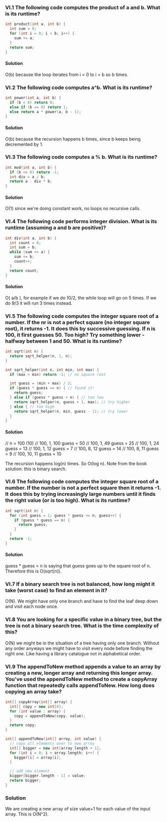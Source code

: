 ### VI.1 The following code computes the product of a and b. What is its runtime?

```c
int product(int a, int b) {
  int sum = 0;
  for (int i = 0; i < b; i++) {
    sum += a;
  }
  return sum;
}
```

#### Solution

O(b) because the loop iterates from i = 0 to i = b so b times.

### VI.2 The following code computes a^b. What is its runtime?

```c
int power(int a, int b) {
  if (b < 0) return 0;
  else if (b == 0) return 1;
  else return a * power(a, b - 1);
}
```

#### Solution

O(b) because the recursion happens b times, since b keeps being decremented by 1.

### VI.3 The following code computes a % b. What is its runtime?

```c
int mod(int a, int b) {
  if (b <= 0) return -1;
  int div = a / b;
  return a - div * b;
}
```

#### Solution

O(1) since we're doing constant work, no loops no recursive calls.

### VI.4 The following code performs integer division. What is its runtime (assuming a and b are positive)?

```c
int div(int a, int b) {
  int count = 0;
  int sum = b;
  while (sum <= a) {
    sum += b;
    count++;
  }
  return count;
}
```

#### Solution

O( a/b ), for example if we do 10/2, the while loop will go on 5 times.
If we do 9/3 it will run 3 times instead.

### VI.5 The following code computes the integer square root of a number. If the nr is not a perfect square (no integer square root), it returns -1. It does this by successive guessing. If n is 100, it first guesses 50. Too high? Try something lower - halfway between 1 and 50. What is its runtime?

```c
int sqrt(int n) {
  return sqrt_helper(n, 1, n);
}

int sqrt_helper(int n, int min, int max) {
  if (max < min) return -1; // no square root

  int guess = (min + max) / 2;
  if (guess * guess == n) { // found it!
    return guess;
  } else if (guess * guess < n) { // too low
    return sqrt_helper(n, guess + 1, max); // try higher
  } else { // too high
    return sqrt_helper(n, min, guess - 1); // try lower
  }
}
```

#### Solution

// n = 100 (10)
// 100, 1, 100 guess = 50
// 100, 1, 49 guess = 25
// 100, 1, 24 guess = 13
// 100, 1, 12 guess = 7
// 100, 8, 12 guess = 14
// 100, 8, 11 guess = 9
// 100, 10, 11 guess = 10

The recursion happens log(n) times. So O(log n).
Note from the book solution: this is binary search.

### VI.6 The following code computes the integer square root of a number. If the number is not a perfect square then it returns -1. It does this by trying increasingly large numbers until it finds the right value (or is too high). What is its runtime?

```c
int sqrt(int n) {
  for (int guess = 1; guess * guess <= n; guess++) {
    if (guess * guess == n) {
      return guess;
    }
  }
  return -1;
}
```

#### Solution

guess \* guess = n is saying that guess goes up to the square root of n.
Therefore this is O(sqrt(n)).

### VI.7 If a binary search tree is not balanced, how long might it take (worst case) to find an element in it?

O(N). We might have only one branch and have to find the leaf deep down and visit each node once.

### VI.8 You are looking for a specific value in a binary tree, but the tree is not a binary search tree. What is the time complexity of this?

O(N) we might be in the situation of a tree having only one branch. Without any order anyways we might have to visit every node before finding the right one. Like having a library catalogue not in alphabetical order.

### VI.9 The appendToNew method appends a value to an array by creating a new, longer array and returning this longer array. You've used the appendToNew method to create a copyArray function that repeatedly calls appendToNew. How long does copying an array take?

```c++
int[] copyArray(int[] array) {
  int[] copy = new int[0];
  for (int value : array) {
    copy = appendToNew(copy, value);
  }
  return copy;
}

int[] appendToNew(int[] array, int value) {
  // copy all elements over to new array
  int[] bigger = new int[array.length + 1];
  for (int i = 0; i < array.length; i++) {
    bigger[i] = array[i];
  }

  // add new element
  bigger[bigger.length - 1] = value;
  return bigger;
}
```

### Solution

We are creating a new array of size value+1 for each value of the input array. This is O(N^2).
